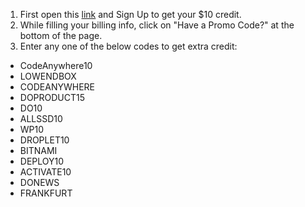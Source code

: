 <ol>
    <li>First open this <a href='https://m.do.co/c/14d81c9a2d3a'>link</a> and Sign Up to get your $10 credit.</li>
    <li>While filling your billing info, click on "Have a Promo Code?" at the bottom of the page.</li>
    <li>Enter any one of the below codes to get extra credit:</li>
</ol>

<ul>
    <li>CodeAnywhere10</li>
    <li>LOWENDBOX</li>
    <li>CODEANYWHERE</li>
    <li>DOPRODUCT15</li>
    <li>DO10</li>
    <li>ALLSSD10</li>
    <li>WP10</li>
    <li>DROPLET10</li>
    <li>BITNAMI</li>
    <li>DEPLOY10</li>
    <li>ACTIVATE10</li>
    <li>DONEWS</li>
    <li>FRANKFURT</li>
</ul>

